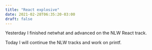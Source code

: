 ```yaml
---
title: "React explosive"
date: 2021-02-28T06:35:20-03:00
draft: false
---
```


Yesterday I finished netwhat and advanced on the NLW React track.

Today I will continue the NLW tracks and work on printf.
